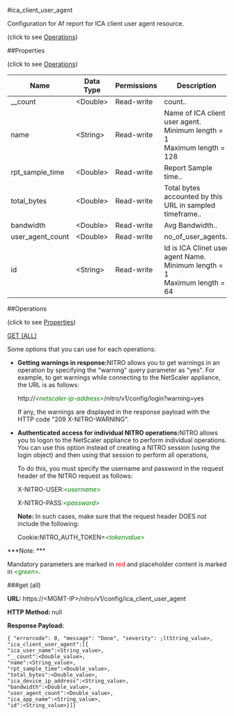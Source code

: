 #ica_client_user_agent



Configuration for Af report for ICA client user agent resource.

<span>(click to see [Operations](#operations))</span>



##Properties 

<span>(click to see [Operations](#operations))</span>





<table><thead><tr><th>Name</th><th>Data Type</th><th>Permissions</th><th>Description</th></tr></thead><tbody><tr><td>__count</td><td>&lt;Double></td><td>Read-write</td><td>count..</td></tr><tr><td>name</td><td>&lt;String></td><td>Read-write</td><td>Name of ICA client user agent.<br>Minimum length = 1<br>Maximum length = 128</td></tr><tr><td>rpt_sample_time</td><td>&lt;Double></td><td>Read-write</td><td>Report Sample time..</td></tr><tr><td>total_bytes</td><td>&lt;Double></td><td>Read-write</td><td>Total bytes accounted by this URL in sampled timeframe..</td></tr><tr><td>bandwidth</td><td>&lt;Double></td><td>Read-write</td><td>Avg Bandwidth..</td></tr><tr><td>user_agent_count</td><td>&lt;Double></td><td>Read-write</td><td>no_of_user_agents..</td></tr><tr><td>id</td><td>&lt;String></td><td>Read-write</td><td>Id is ICA Clinet user agent Name.<br>Minimum length = 1<br>Maximum length = 64</td></tr></tbody></table>

##Operations 

<span>(click to see [Properties](#properties))</span>





[GET (ALL)](#get-all)





Some options that you can use for each operations:

<ul><li><p><b>Getting warnings in response:</b>NITRO allows you to get warnings in an operation by specifying the "warning" query parameter as "yes". For example, to get warnings while connecting to the NetScaler appliance, the URL is as follows:</p><p>http://<span style="color:green;font-style:italic;">&lt;netscaler-ip-address&gt;</span>/nitro/v1/config/login?warning=yes</p><p>If any, the warnings are displayed in the response payload with the HTTP code "209 X-NITRO-WARNING".</p></li><li><p><b>Authenticated access for individual NITRO operations:</b>NITRO allows you to logon to the NetScaler appliance to perform individual operations. You can use this option instead of creating a NITRO session (using the login object) and then using that session to perform all operations,</p><p>To do this, you must specify the username and password in the request header of the NITRO request as follows:</p><p>X-NITRO-USER:<span style="color:green;font-style:italic;">&lt;username&gt;</span></p><p>X-NITRO-PASS:<span style="color:green;font-style:italic;">&lt;password&gt;</span></p><p><b>Note: </b>In such cases, make sure that the request header DOES not include the following:</p><p>Cookie:NITRO_AUTH_TOKEN=<span style="color:green;font-style:italic;">&lt;tokenvalue&gt;</span></p></li></ul>







***Note: *** 

Mandatory parameters are marked in <span style="color:#FF0000;">red</span> and placeholder content is marked in <span style="color:green;font-style:italic">&lt;green&gt;</span>.



###get (all)







<b>URL: </b>https://&lt;MGMT-IP&gt;/nitro/v1/config/ica_client_user_agent

<b>HTTP Method: </b>null

<b>Response Payload: </b>
```
{ "errorcode": 0, "message": "Done", "severity": ;ltString_value>, "ica_client_user_agent":[{
"ica_user_name":<String_value>,
"__count":<Double_value>,
"name":<String_value>,
"rpt_sample_time":<Double_value>,
"total_bytes":<Double_value>,
"ica_device_ip_address":<String_value>,
"bandwidth":<Double_value>,
"user_agent_count":<Double_value>,
"ica_app_name":<String_value>,
"id":<String_value>}]}
```







